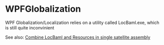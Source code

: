 # WPFGlobalization
WPF Globalization/Localization relies on a utility called LocBaml.exe, which is still quite inconvinient

See also: [Combine LocBaml and Resources in single satellite assembly](https://stackoverflow.com/questions/278121/combine-locbaml-and-resources-in-single-satellite-assembly)
